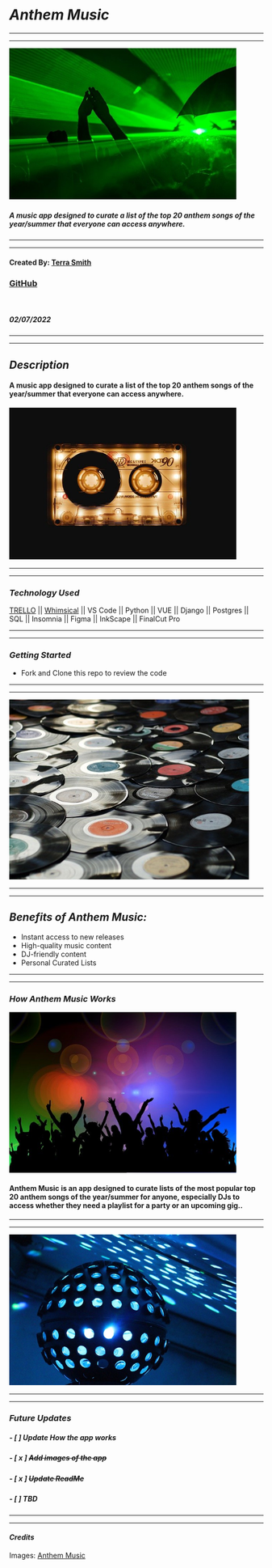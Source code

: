 # **_*Anthem Music*_**

---

---

<img src=images/party.jpeg alt="Anthem Music" width="450" />

##### A music app designed to curate a list of the top 20 anthem songs of the year/summer that everyone can access anywhere.

---

---

#### Created By: [Terra Smith](https://www.linkedin.com/in/terratori/)

### [GitHub](https://www.github/Terra-06.com)

<br>

##### 02/07/2022

---

---

## **_Description_**

#### A music app designed to curate a list of the top 20 anthem songs of the year/summer that everyone can access anywhere. <br>

<img src=images/tape_music.jpeg alt="Anthem Music" width="450" />

---

---

### **_Technology Used_**

[TRELLO](https://trello.com/b/NZ0hAGwT/anthem-app) || [Whimsical](https://whimsical.com/anthem-app-6Rky8LwLUik2iVSwjjq6ti) || VS Code || Python || VUE || Django || Postgres || SQL || Insomnia || Figma || InkScape || FinalCut Pro

---

---

### **_Getting Started_**

-  Fork and Clone this repo to review the code

---

---

<img src=images/vinyl.jpeg alt="Anthem Music" width="475" />

---

---

## **_Benefits of Anthem Music:_**

-  Instant access to new releases
-  High-quality music content
-  DJ-friendly content
-  Personal Curated Lists

---

---

### **_How Anthem Music Works_**

<img src=images/cheers_party.jpeg alt="Anthem Music" width="450" />

#### Anthem Music is an app designed to curate lists of the most popular top 20 anthem songs of the year/summer for anyone, especially DJs to access whether they need a playlist for a party or an upcoming gig..<br>

---

---

<img src=images/dj_discoball.jpeg alt="Anthem Music" width="450" />

---

---

### **_Future Updates_**

##### - [ ] Update How the app works

##### - [ x ] ~~Add images of the app~~

##### - [ x ] ~~Update ReadMe~~

##### - [ ] TBD

---

---

#### **_Credits_**

Images: [Anthem Music](https://.com/)
